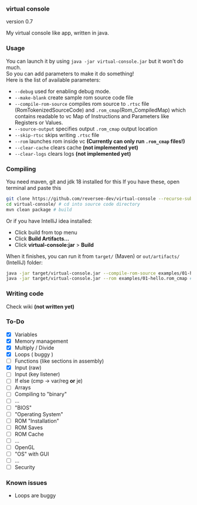 ### virtual console 
version 0.7

My virtual console like app, written in java.

### Usage
You can launch it by using ```java -jar virtual-console.jar``` but it won't do much.  
So you can add parameters to make it do something!  
Here is the list of available parameters:  
 * ```--debug``` used for enabling debug mode. 
 * ```--make-blank``` create sample rom source code file
 * ```--compile-rom-source``` compiles rom source to ```.rtsc``` file (RomTokenizedSourceCode) and ```.rom_cmap```(Rom_CompiledMap) which contains readable to vc Map of Instructions and Parameters like Registers or Values.  
 * ```--source-output``` specifies output ```.rom_cmap``` output location
 * ```--skip-rtsc``` skips writing ```.rtsc``` file 
 * ```--rom``` launches rom inside vc **(Currently can only run ```.rom_cmap``` files!)**
 * ```--clear-cache``` clears cache **(not implemented yet)**
 * ```--clear-logs``` clears logs **(not implemented yet)**

### Compiling 
You need maven, git and jdk 18 installed for this
If you have these, open terminal and paste this

``` bash
git clone https://github.com/reversee-dev/virtual-console --recurse-submodules # clone source code
cd virtual-console/ # cd into source code directory 
mvn clean package # build 
```

Or if you have IntelliJ idea installed:
* Click build from top menu 
* Click **Build Artifacts...**
* Click **virtual-console:jar** > **Build**

When it finishes, you can run it from ```target/``` (Maven) or ```out/artifacts/``` (IntelliJ) folder:  
```bash
java -jar target/virtual-console.jar --compile-rom-source examples/01-hello.rsc # compile
java -jar target/virtual-console.jar --rom examples/01-hello.rom_cmap # run
```

### Writing code
Check wiki **(not written yet)**

### To-Do
 * [x] Variables
 * [x] Memory management
 * [x] Multiply / Divide
 * [x] Loops ( buggy )
 * [ ] Functions (like sections in assembly)
 * [x] Input (raw)
 * [ ] Input (key listener)
 * [ ] If else (cmp -> var/reg **or** je) 
 * [ ] Arrays
 * [ ] Compiling to "binary"
 * [ ] ...
 * [ ] "BIOS"
 * [ ] "Operating System"
 * [ ] ROM "Installation"
 * [ ] ROM Saves
 * [ ] ROM Cache
 * [ ] ...
 * [ ] OpenGL
 * [ ] "OS" with GUI
 * [ ] ...
 * [ ] Security

### Known issues
 * Loops are buggy